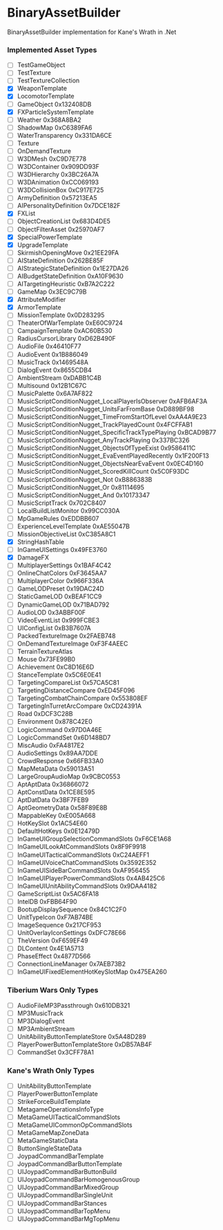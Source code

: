 # BinaryAssetBuilder
BinaryAssetBuilder implementation for Kane's Wrath in .Net

### Implemented Asset Types
* [ ] TestGameObject
* [ ] TestTexture
* [ ] TestTextureCollection
* [x] WeaponTemplate
* [x] LocomotorTemplate
* [ ] GameObject                                                0x132408DB
* [x] FXParticleSystemTemplate
* [ ] Weather                                                   0x368A8BA2
* [ ] ShadowMap                                                 0xC6389FA6
* [ ] WaterTransparency                                         0x331DA6CE
* [ ] Texture
* [ ] OnDemandTexture
* [ ] W3DMesh                                                   0xC9D7E778
* [ ] W3DContainer                                              0x909DD93F
* [ ] W3DHierarchy                                              0x3BC26A7A
* [ ] W3DAnimation                                              0xCC069193
* [ ] W3DCollisionBox                                           0xC917E725
* [ ] ArmyDefinition                                            0x57213EA5
* [ ] AIPersonalityDefinition                                   0x7DCE182F
* [x] FXList
* [ ] ObjectCreationList                                        0x683D4DE5
* [ ] ObjectFilterAsset                                         0x25970AF7
* [x] SpecialPowerTemplate
* [x] UpgradeTemplate
* [ ] SkirmishOpeningMove                                       0x21EE29FA
* [ ] AIStateDefinition                                         0x262BE85F
* [ ] AIStrategicStateDefinition                                0x1E27DA26
* [ ] AIBudgetStateDefinition                                   0xA10F9630
* [ ] AITargetingHeuristic                                      0xB7A2C222
* [ ] GameMap                                                   0x3EC9C79B
* [x] AttributeModifier
* [x] ArmorTemplate
* [ ] MissionTemplate                                           0x0D283295
* [ ] TheaterOfWarTemplate                                      0xE60C9724
* [ ] CampaignTemplate                                          0xAC60B530
* [ ] RadiusCursorLibrary                                       0xD62B490F
* [ ] AudioFile                                                 0x46410F77
* [ ] AudioEvent                                                0x1B886049
* [ ] MusicTrack                                                0x1469548A
* [ ] DialogEvent                                               0x8655CDB4
* [ ] AmbientStream                                             0xDABB1C4B
* [ ] Multisound                                                0x12B1C67C
* [ ] MusicPalette                                              0x6A7AF822
* [ ] MusicScriptConditionNugget_LocalPlayerIsObserver          0xAFB6AF3A
* [ ] MusicScriptConditionNugget_UnitsFarFromBase               0xD889BF98
* [ ] MusicScriptConditionNugget_TimeFromStartOfLevel           0xAA4A9E23
* [ ] MusicScriptConditionNugget_TrackPlayedCount               0x4FCFFAB1
* [ ] MusicScriptConditionNugget_SpecificTrackTypePlaying       0xBCAD9B77
* [ ] MusicScriptConditionNugget_AnyTrackPlaying                0x337BC326
* [ ] MusicScriptConditionNugget_ObjectsOfTypeExist             0x9586411C
* [ ] MusicScriptConditionNugget_EvaEventPlayedRecently         0x1F200F13
* [ ] MusicScriptConditionNugget_ObjectsNearEvaEvent            0x0EC4D160
* [ ] MusicScriptConditionNugget_ScoredKillCount                0x5C0F93DC
* [ ] MusicScriptConditionNugget_Not                            0xB886383B
* [ ] MusicScriptConditionNugget_Or                             0x81114695
* [ ] MusicScriptConditionNugget_And                            0x10173347
* [ ] MusicScriptTrack                                          0x702C8407
* [ ] LocalBuildListMonitor                                     0x99CC030A
* [ ] MpGameRules                                               0xEDDBB607
* [ ] ExperienceLevelTemplate                                   0xAE55047B
* [ ] MissionObjectiveList                                      0xC385A8C1
* [x] StringHashTable
* [ ] InGameUISettings                                          0x49FE3760
* [x] DamageFX
* [ ] MultiplayerSettings                                       0x1BAF4C42
* [ ] OnlineChatColors                                          0xF3645AA7
* [ ] MultiplayerColor                                          0x966F336A
* [ ] GameLODPreset                                             0x19DAC24D
* [ ] StaticGameLOD                                             0xBEAF1CC9
* [ ] DynamicGameLOD                                            0x71BAD792
* [ ] AudioLOD                                                  0x3ABBF00F
* [ ] VideoEventList                                            0x999FCBE3
* [ ] UIConfigList                                              0xB3B7607A
* [ ] PackedTextureImage                                        0x2FAEB748
* [ ] OnDemandTextureImage                                      0xF3F4AEEC
* [ ] TerrainTextureAtlas
* [ ] Mouse                                                     0x73FE99B0
* [ ] Achievement                                               0xC8D16E6D
* [ ] StanceTemplate                                            0x5C6E0E41
* [ ] TargetingCompareList                                      0x57CA5C81
* [ ] TargetingDistanceCompare                                  0xED45F096
* [ ] TargetingCombatChainCompare                               0x553808EF
* [ ] TargetingInTurretArcCompare                               0xCD24391A
* [ ] Road                                                      0xDCF3C28B
* [ ] Environment                                               0x878C42E0
* [ ] LogicCommand                                              0x97D0A46E
* [ ] LogicCommandSet                                           0x6D148BD7
* [ ] MiscAudio                                                 0xFA4817E2
* [ ] AudioSettings                                             0x89AA7DDE
* [ ] CrowdResponse                                             0x66FB33A0
* [ ] MapMetaData                                               0x59013A51
* [ ] LargeGroupAudioMap                                        0x9CBC0553
* [ ] AptAptData                                                0x36866072
* [ ] AptConstData                                              0x1CE8E595
* [ ] AptDatData                                                0x3BF7FEB9
* [ ] AptGeometryData                                           0x58F89E8B
* [ ] MappableKey                                               0xE005A668
* [ ] HotKeySlot                                                0x1AC54E60
* [ ] DefaultHotKeys                                            0x0E12479D
* [ ] InGameUIGroupSelectionCommandSlots                        0xF6CE1A68
* [ ] InGameUILookAtCommandSlots                                0x8F9F9918
* [ ] InGameUITacticalCommandSlots                              0xC24AEFF1
* [ ] InGameUIVoiceChatCommandSlots                             0x3592E352
* [ ] InGameUISideBarCommandSlots                               0xAF956455
* [ ] InGameUIPlayerPowerCommandSlots                           0x4AB425C6
* [ ] InGameUIUnitAbilityCommandSlots                           0x9DAA4182
* [ ] GameScriptList                                            0x5AC6FA18
* [ ] IntelDB                                                   0xFBB64F90
* [ ] BootupDisplaySequence                                     0x84C1C2F0
* [ ] UnitTypeIcon                                              0xF7AB74BE
* [ ] ImageSequence                                             0x217CF953
* [ ] UnitOverlayIconSettings                                   0xDFC78E66
* [ ] TheVersion                                                0xF659EF49
* [ ] DLContent                                                 0x4E1A5713
* [ ] PhaseEffect                                               0x4877D566
* [ ] ConnectionLineManager                                     0x7AEB73B2
* [ ] InGameUIFixedElementHotKeySlotMap                         0x475EA260

### Tiberium Wars Only Types
* [ ] AudioFileMP3Passthrough                                   0x610DB321
* [ ] MP3MusicTrack
* [ ] MP3DialogEvent
* [ ] MP3AmbientStream
* [ ] UnitAbilityButtonTemplateStore                            0x5A48D289
* [ ] PlayerPowerButtonTemplateStore                            0xDB57AB4F
* [ ] CommandSet                                                0x3CFF78A1

### Kane's Wrath Only Types
* [ ] UnitAbilityButtonTemplate
* [ ] PlayerPowerButtonTemplate
* [ ] StrikeForceBuildTemplate
* [ ] MetagameOperationsInfoType
* [ ] MetaGameUITacticalCommandSlots
* [ ] MetaGameUICommonOpCommandSlots
* [ ] MetaGameMapZoneData
* [ ] MetaGameStaticData
* [ ] ButtonSingleStateData
* [ ] JoypadCommandBarTemplate
* [ ] JoypadCommandBarButtonTemplate
* [ ] UIJoypadCommandBarButtonBuild
* [ ] UIJoypadCommandBarHomogenousGroup
* [ ] UIJoypadCommandBarMixedGroup
* [ ] UIJoypadCommandBarSingleUnit
* [ ] UIJoypadCommandBarStances
* [ ] UIJoypadCommandBarTopMenu
* [ ] UIJoypadCommandBarMgTopMenu
